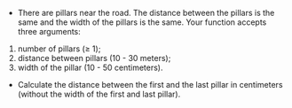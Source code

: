 * There are pillars near the road. The distance between the pillars is the same and the width of the pillars is the same. Your function accepts three arguments:
1. number of pillars (≥ 1);
2. distance between pillars (10 - 30 meters);
3. width of the pillar (10 - 50 centimeters).
* Calculate the distance between the first and the last pillar in centimeters (without the width of the first and last pillar).
